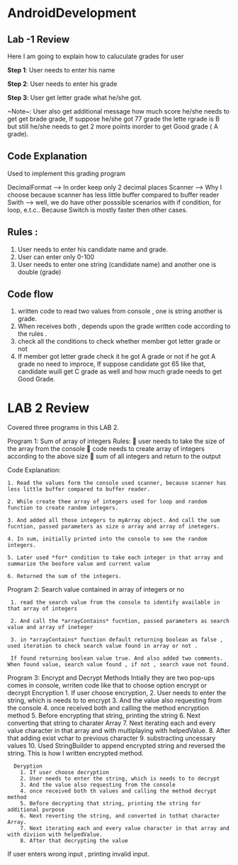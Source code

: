 # AndroidDevelopment

## Lab -1 Review 

Here I am going to explain how to caluculate grades for user

**Step 1**:
  User needs to enter his name 
  
**Step 2**:
  User needs to enter his grade 

**Step 3**:
  User get letter grade what he/she got.
  
~Note~: User also get additional message how much score he/she needs to get get brade grade, 
If suppose he/she got 77 grade the lette rgrade is B but still he/she needs to get 2 more points inorder to get Good grade ( A grade).


## Code Explanation 

Used to implement this grading program

  DecimalFormat --> In order keep only 2 decimal places
  Scanner --> Why I choose because scanner has less little buffer compared to buffer reader
  Swith --> well, we do have other posssible scenarios with if condition, for loop, e.t.c.. Because Switch is mostly faster then other cases.
  
## Rules :
  1. User needs to enter his candidate name and grade.
  2. User can enter only 0-100
  3. User needs to enter one string (candidate name) and another one is double (grade)
  
## Code flow 
  1. written code to read two values from console , one is string another is grade.
  2. When receives both , depends upon the grade written code according to the rules .
  3. check all the conditions to check whether member got letter grade or not 
  4. If member got letter grade check it he got A grade or not if he got A grade no need to improce, 
  If suppose candidate got 65 like that, candidate wuill get C grade as well and how much grade needs to get Good Grade.
  
  
# LAB 2 Review

Covered three programs in this LAB 2.

Program 1: Sum of array of integers 
Rules:
	user needs to take the size of the array from the console 
	code needs to create array of integers according to the above size
	sum of all integers and return to the output 
    
Code Explanation:

    1. Read the values form the console used scanner, because scanner has less little buffer compared to buffer reader.
    
    2. While create thee array of integers used for loop and random function to create random integers.
    
    3. And added all those integers to myArray object. And call the sum fucntion, passed parameters as size o array and array of inetegers.
    
    4. In sum, initially printed into the console to see the random integers.
    
    5. Later used *for* condition to take each integer in that array and summarize the beofore value and current value
    
    6. Returned the sum of the integers.
    
 Program 2: Search value contained in array of integers or no
 
     1. read the search value from the console to identify available in that array of integers
     
     2. And call the *arrayContains* fucntion, passed parameters as search value and array of ineteger
     
     3. in *arrayContains* function default returning boolean as false , used iteration to check search value found in array or not . 
     
     If found returning boolean value true. And also added two comments. When found value, search value found , if not , search vaue not found.

Program 3: Encrypt and Decrypt Methods
      Intially they are two pop-ups comes in console, wrriten code like that to choose option encrypt or decrypt
      Encryption 
        1. If user choose encryption, 
        2. User needs to enter the string, which is needs to to encrypt
        3. And the value also requesting from the console 
        4. once received both and calling the method encryption method
        5. Before encrypting that string, printing the string 
        6. Next converting that string to charater Array
        7. Next iterating each and every value character in that array and with multiplaying with helpedValue. 
        8. After that adding exist vchar to previous character
        9. substracting uncessary values 
        10. Used StringBuilder to append encrypted string and reversed the string.
        This is how I written encrypted method.
        
      Deryption
        1. If user choose decryption
        2. User needs to enter the string, which is needs to to decrypt
        3. And the value also requesting from the console 
        4. once received both th values and calling the method decrypt method
        5. Before decrypting that string, printing the string for additional purpose
        6. Next reverting the string, and converted in tothat character Array.
        7. Next iterating each and every value character in that array and with diviion with helpedValue.
        8. After that decrypting the value 
        

If user enters wrong input , printing invalid input.












